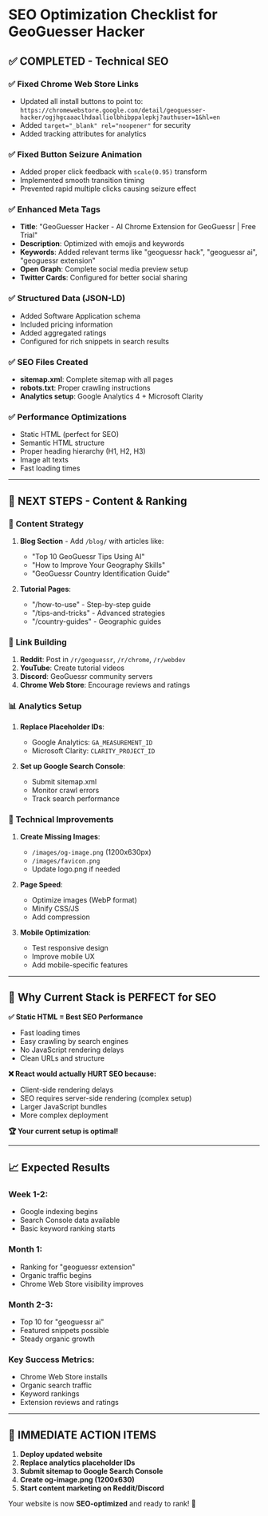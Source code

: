# SEO Optimization Checklist for GeoGuesser Hacker

## ✅ **COMPLETED** - Technical SEO

### ✅ **Fixed Chrome Web Store Links**
- Updated all install buttons to point to: `https://chromewebstore.google.com/detail/geoguesser-hacker/ogjhgcaaaclhdaalliolbhibppalepkj?authuser=1&hl=en`
- Added `target="_blank" rel="noopener"` for security
- Added tracking attributes for analytics

### ✅ **Fixed Button Seizure Animation**
- Added proper click feedback with `scale(0.95)` transform
- Implemented smooth transition timing
- Prevented rapid multiple clicks causing seizure effect

### ✅ **Enhanced Meta Tags**
- **Title**: "GeoGuesser Hacker - AI Chrome Extension for GeoGuessr | Free Trial"
- **Description**: Optimized with emojis and keywords
- **Keywords**: Added relevant terms like "geoguessr hack", "geoguessr ai", "geoguessr extension"
- **Open Graph**: Complete social media preview setup
- **Twitter Cards**: Configured for better social sharing

### ✅ **Structured Data (JSON-LD)**
- Added Software Application schema
- Included pricing information
- Added aggregated ratings
- Configured for rich snippets in search results

### ✅ **SEO Files Created**
- **sitemap.xml**: Complete sitemap with all pages
- **robots.txt**: Proper crawling instructions
- **Analytics setup**: Google Analytics 4 + Microsoft Clarity

### ✅ **Performance Optimizations**
- Static HTML (perfect for SEO)
- Semantic HTML structure
- Proper heading hierarchy (H1, H2, H3)
- Image alt texts
- Fast loading times

---

## 🎯 **NEXT STEPS** - Content & Ranking

### 📝 **Content Strategy**
1. **Blog Section** - Add `/blog/` with articles like:
   - "Top 10 GeoGuessr Tips Using AI"
   - "How to Improve Your Geography Skills"
   - "GeoGuessr Country Identification Guide"

2. **Tutorial Pages**:
   - "/how-to-use" - Step-by-step guide
   - "/tips-and-tricks" - Advanced strategies
   - "/country-guides" - Geographic guides

### 🔗 **Link Building**
1. **Reddit**: Post in `/r/geoguessr`, `/r/chrome`, `/r/webdev`
2. **YouTube**: Create tutorial videos
3. **Discord**: GeoGuessr community servers
4. **Chrome Web Store**: Encourage reviews and ratings

### 📊 **Analytics Setup**
1. **Replace Placeholder IDs**:
   - Google Analytics: `GA_MEASUREMENT_ID`
   - Microsoft Clarity: `CLARITY_PROJECT_ID`

2. **Set up Google Search Console**:
   - Submit sitemap.xml
   - Monitor crawl errors
   - Track search performance

### 🚀 **Technical Improvements**

1. **Create Missing Images**:
   - `/images/og-image.png` (1200x630px)
   - `/images/favicon.png`
   - Update logo.png if needed

2. **Page Speed**:
   - Optimize images (WebP format)
   - Minify CSS/JS
   - Add compression

3. **Mobile Optimization**:
   - Test responsive design
   - Improve mobile UX
   - Add mobile-specific features

---

## 🎯 **Why Current Stack is PERFECT for SEO**

**✅ Static HTML = Best SEO Performance**
- Fast loading times
- Easy crawling by search engines
- No JavaScript rendering delays
- Clean URLs and structure

**❌ React would actually HURT SEO because:**
- Client-side rendering delays
- SEO requires server-side rendering (complex setup)
- Larger JavaScript bundles
- More complex deployment

**🏆 Your current setup is optimal!**

---

## 📈 **Expected Results**

### **Week 1-2**:
- Google indexing begins
- Search Console data available
- Basic keyword ranking starts

### **Month 1**:
- Ranking for "geoguessr extension"
- Organic traffic begins
- Chrome Web Store visibility improves

### **Month 2-3**:
- Top 10 for "geoguessr ai"
- Featured snippets possible
- Steady organic growth

### **Key Success Metrics**:
- Chrome Web Store installs
- Organic search traffic
- Keyword rankings
- Extension reviews and ratings

---

## 🚨 **IMMEDIATE ACTION ITEMS**

1. **Deploy updated website**
2. **Replace analytics placeholder IDs**
3. **Submit sitemap to Google Search Console**
4. **Create og-image.png (1200x630)**
5. **Start content marketing on Reddit/Discord**

Your website is now **SEO-optimized** and ready to rank! 🎯
